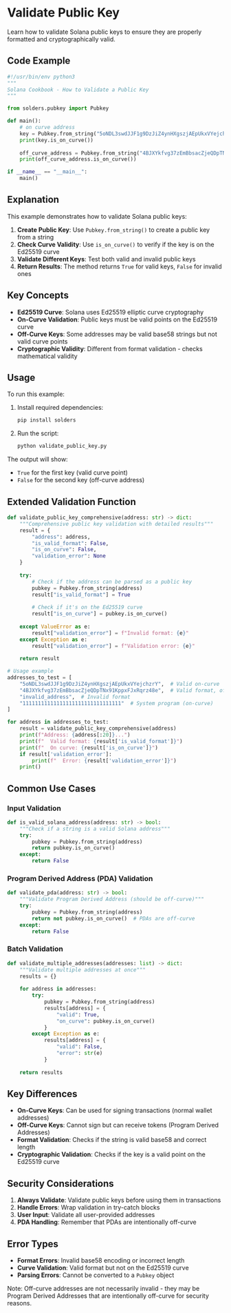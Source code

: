 # Validate Public Key

Learn how to validate Solana public keys to ensure they are properly formatted and cryptographically valid.

## Code Example

```python
#!/usr/bin/env python3
"""
Solana Cookbook - How to Validate a Public Key
"""

from solders.pubkey import Pubkey

def main():
    # on curve address
    key = Pubkey.from_string("5oNDL3swdJJF1g9DzJiZ4ynHXgszjAEpUkxVYejchzrY")
    print(key.is_on_curve())
    
    off_curve_address = Pubkey.from_string("4BJXYkfvg37zEmBbsacZjeQDpTNx91KppxFJxRqrz48e")
    print(off_curve_address.is_on_curve())

if __name__ == "__main__":
    main()
```

## Explanation

This example demonstrates how to validate Solana public keys:

1. **Create Public Key**: Use `Pubkey.from_string()` to create a public key from a string
2. **Check Curve Validity**: Use `is_on_curve()` to verify if the key is on the Ed25519 curve
3. **Validate Different Keys**: Test both valid and invalid public keys
4. **Return Results**: The method returns `True` for valid keys, `False` for invalid ones

## Key Concepts

- **Ed25519 Curve**: Solana uses Ed25519 elliptic curve cryptography
- **On-Curve Validation**: Public keys must be valid points on the Ed25519 curve
- **Off-Curve Keys**: Some addresses may be valid base58 strings but not valid curve points
- **Cryptographic Validity**: Different from format validation - checks mathematical validity

## Usage

To run this example:

1. Install required dependencies:
   ```bash
   pip install solders
   ```

2. Run the script:
   ```bash
   python validate_public_key.py
   ```

The output will show:
- `True` for the first key (valid curve point)
- `False` for the second key (off-curve address)

## Extended Validation Function

```python
def validate_public_key_comprehensive(address: str) -> dict:
    """Comprehensive public key validation with detailed results"""
    result = {
        "address": address,
        "is_valid_format": False,
        "is_on_curve": False,
        "validation_error": None
    }
    
    try:
        # Check if the address can be parsed as a public key
        pubkey = Pubkey.from_string(address)
        result["is_valid_format"] = True
        
        # Check if it's on the Ed25519 curve
        result["is_on_curve"] = pubkey.is_on_curve()
        
    except ValueError as e:
        result["validation_error"] = f"Invalid format: {e}"
    except Exception as e:
        result["validation_error"] = f"Validation error: {e}"
    
    return result

# Usage example
addresses_to_test = [
    "5oNDL3swdJJF1g9DzJiZ4ynHXgszjAEpUkxVYejchzrY",  # Valid on-curve
    "4BJXYkfvg37zEmBbsacZjeQDpTNx91KppxFJxRqrz48e",  # Valid format, off-curve
    "invalid_address",  # Invalid format
    "11111111111111111111111111111111"  # System program (on-curve)
]

for address in addresses_to_test:
    result = validate_public_key_comprehensive(address)
    print(f"Address: {address[:20]}...")
    print(f"  Valid format: {result['is_valid_format']}")
    print(f"  On curve: {result['is_on_curve']}")
    if result['validation_error']:
        print(f"  Error: {result['validation_error']}")
    print()
```

## Common Use Cases

### Input Validation
```python
def is_valid_solana_address(address: str) -> bool:
    """Check if a string is a valid Solana address"""
    try:
        pubkey = Pubkey.from_string(address)
        return pubkey.is_on_curve()
    except:
        return False
```

### Program Derived Address (PDA) Validation
```python
def validate_pda(address: str) -> bool:
    """Validate Program Derived Address (should be off-curve)"""
    try:
        pubkey = Pubkey.from_string(address)
        return not pubkey.is_on_curve()  # PDAs are off-curve
    except:
        return False
```

### Batch Validation
```python
def validate_multiple_addresses(addresses: list) -> dict:
    """Validate multiple addresses at once"""
    results = {}
    
    for address in addresses:
        try:
            pubkey = Pubkey.from_string(address)
            results[address] = {
                "valid": True,
                "on_curve": pubkey.is_on_curve()
            }
        except Exception as e:
            results[address] = {
                "valid": False,
                "error": str(e)
            }
    
    return results
```

## Key Differences

- **On-Curve Keys**: Can be used for signing transactions (normal wallet addresses)
- **Off-Curve Keys**: Cannot sign but can receive tokens (Program Derived Addresses)
- **Format Validation**: Checks if the string is valid base58 and correct length
- **Cryptographic Validation**: Checks if the key is a valid point on the Ed25519 curve

## Security Considerations

1. **Always Validate**: Validate public keys before using them in transactions
2. **Handle Errors**: Wrap validation in try-catch blocks
3. **User Input**: Validate all user-provided addresses
4. **PDA Handling**: Remember that PDAs are intentionally off-curve

## Error Types

- **Format Errors**: Invalid base58 encoding or incorrect length
- **Curve Validation**: Valid format but not on the Ed25519 curve
- **Parsing Errors**: Cannot be converted to a `Pubkey` object

Note: Off-curve addresses are not necessarily invalid - they may be Program Derived Addresses that are intentionally off-curve for security reasons.